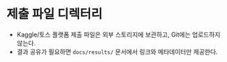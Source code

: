# 제출 파일 디렉터리
- Kaggle/토스 플랫폼 제출 파일은 외부 스토리지에 보관하고, Git에는 업로드하지 않는다.
- 결과 공유가 필요하면 `docs/results/` 문서에서 링크와 메타데이터만 제공한다.
